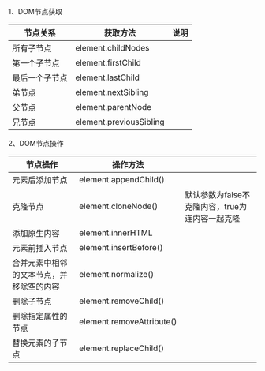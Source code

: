 1、DOM节点获取

| 节点关系       | 获取方法                | 说明 |
| -------------- | ----------------------- | ---- |
| 所有子节点     | element.childNodes      |      |
| 第一个子节点   | element.firstChild      |      |
| 最后一个子节点 | element.lastChild       |      |
| 弟节点         | element.nextSibling     |      |
| 父节点         | element.parentNode      |      |
| 兄节点         | element.previousSibling |      |

2、DOM节点操作

| 节点操作                                 | 操作方法                  |                                                 |
| ---------------------------------------- | ------------------------- | ----------------------------------------------- |
| 元素后添加节点                           | element.appendChild()     |                                                 |
| 克隆节点                                 | element.cloneNode()       | 默认参数为false不克隆内容，true为连内容一起克隆 |
| 添加原生内容                             | element.innerHTML         |                                                 |
| 元素前插入节点                           | element.insertBefore()    |                                                 |
| 合并元素中相邻的文本节点，并移除空的内容 | element.normalize()       |                                                 |
| 删除子节点                               | element.removeChild()     |                                                 |
| 删除指定属性的节点                       | element.removeAttribute() |                                                 |
| 替换元素的子节点                         | element.replaceChild()    |                                                 |

